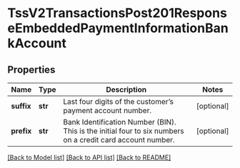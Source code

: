 # TssV2TransactionsPost201ResponseEmbeddedPaymentInformationBankAccount

## Properties
Name | Type | Description | Notes
------------ | ------------- | ------------- | -------------
**suffix** | **str** | Last four digits of the customer’s payment account number.  | [optional] 
**prefix** | **str** | Bank Identification Number (BIN). This is the initial four to six numbers on a credit card account number.  | [optional] 

[[Back to Model list]](../README.md#documentation-for-models) [[Back to API list]](../README.md#documentation-for-api-endpoints) [[Back to README]](../README.md)


